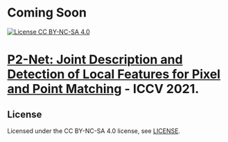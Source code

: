 # Coming Soon

[![License CC BY-NC-SA 4.0](https://img.shields.io/badge/license-CC4.0-blue.svg)](https://creativecommons.org/licenses/by-nc-sa/4.0/legalcode)
# [P2-Net: Joint Description and Detection of Local Features for Pixel and Point Matching](https://arxiv.org/abs/2103.01055) - ICCV 2021.

## License
Licensed under the CC BY-NC-SA 4.0 license, see [LICENSE](LICENSE.md).
